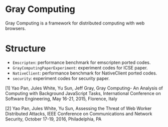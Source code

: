 # Gray Computing

Gray Computing is a framework for distributed computing with web browsers.

# Structure

- `Emscripten`: performance benchmark for emscripten ported codes.
- `GrayComputingPaperExperiment`: experiment codes for ICSE paper.
- `NativeClient`: performance benchmark for NativeClient ported codes.
- `security`: experiment codes for security paper.


[1] Yao Pan, Jules White, Yu Sun, Jeff Gray, Gray Computing- An Analysis of Computing with Background JavaScript Tasks, International Conference on Software Engineering, May 16-21, 2015, Florence, Italy

[2] Yao Pan, Jules White, Yu Sun, Assessing the Threat of Web Worker Distributed Attacks, IEEE Conference on Communications and Network Security, October 17-19, 2016, Philadelphia, PA
